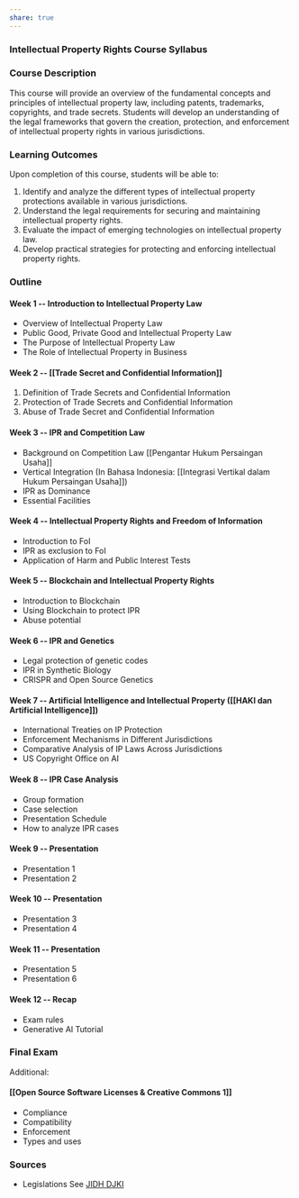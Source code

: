 ```yaml
---
share: true
---
```


### Intellectual Property Rights Course Syllabus 

### Course Description
This course will provide an overview of the fundamental concepts and principles of intellectual property law, including patents, trademarks, copyrights, and trade secrets. Students will develop an understanding of the legal frameworks that govern the creation, protection, and enforcement of intellectual property rights in various jurisdictions.

### Learning Outcomes
Upon completion of this course, students will be able to:

1. Identify and analyze the different types of intellectual property protections available in various jurisdictions.
2. Understand the legal requirements for securing and maintaining intellectual property rights.
3. Evaluate the impact of emerging technologies on intellectual property law.
4. Develop practical strategies for protecting and enforcing intellectual property rights.

### Outline

#### Week 1 -- Introduction to Intellectual Property Law 
- Overview of Intellectual Property Law
- Public Good, Private Good and Intellectual Property Law
- The Purpose of Intellectual Property Law
- The Role of Intellectual Property in Business

#### Week 2 -- [[Trade Secret and Confidential Information]]
1. Definition of Trade Secrets and Confidential Information
2. Protection of Trade Secrets and Confidential Information
3. Abuse of Trade Secret and Confidential Information

#### Week 3 -- IPR and Competition Law
- Background on Competition Law [[Pengantar Hukum Persaingan Usaha]]
- Vertical Integration (In Bahasa Indonesia: [[Integrasi Vertikal dalam Hukum Persaingan Usaha]])
- IPR as Dominance
- Essential Facilities

#### Week 4 -- Intellectual Property Rights and Freedom of Information
- Introduction to FoI
- IPR as exclusion to FoI
- Application of Harm and Public Interest Tests

#### Week 5 -- Blockchain and Intellectual Property Rights
- Introduction to Blockchain 
- Using Blockchain to protect IPR 
- Abuse potential

#### Week 6 -- IPR and Genetics
- Legal protection of genetic codes
- IPR in Synthetic Biology 
- CRISPR and Open Source Genetics 


#### Week 7 -- Artificial Intelligence and Intellectual Property ([[HAKI dan Artificial Intelligence]])
- International Treaties on IP Protection 
- Enforcement Mechanisms in Different Jurisdictions 
- Comparative Analysis of IP Laws Across Jurisdictions 
- US Copyright Office on AI  

#### Week 8 -- IPR Case Analysis 
- Group formation
- Case selection
- Presentation Schedule
- How to analyze IPR cases


#### Week 9 -- Presentation
- Presentation 1
- Presentation 2

#### Week 10 -- Presentation 
- Presentation 3
- Presentation 4

#### Week 11 -- Presentation 
- Presentation 5
- Presentation 6

#### Week 12 -- Recap
- Exam rules
- Generative AI Tutorial


### Final Exam


Additional:

#### [[Open Source Software Licenses & Creative Commons 1]]

- Compliance
- Compatibility
- Enforcement
- Types and uses



### Sources
- Legislations See [JIDH DJKI](https://jdih.dgip.go.id/index.php)